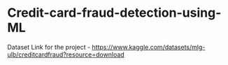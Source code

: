 # Credit-card-fraud-detection-using-ML
Dataset Link for the project - https://www.kaggle.com/datasets/mlg-ulb/creditcardfraud?resource=download
